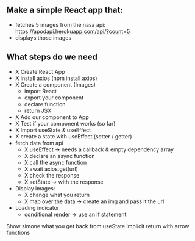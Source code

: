 ## Make a simple React app that:

- fetches 5 images from the nasa api:
  https://apodapi.herokuapp.com/api/?count=5
- displays those images

## What steps do we need

- X Create React App
- X install axios (npm install axios)
- X Create a component (Images)
  - import React
  - export your component
  - declare function
  - return JSX
- X Add our component to App
- X Test if your component works (so far)
- X Import useState & useEffect
- X create a state with useEffect (setter / getter)
- fetch data from api
  - X useEffect -> needs a callback & empty dependency array
  - X declare an async function
  - X call the async function
  - X await axios.get(url)
  - X check the response
  - X setState -> with the response
- Display images:
  - X change what you return
  - X map over the data -> create an img and pass it the url
- Loading indicator
  - conditional render -> use an if statement

Show simone what you get back from useState
Implicit return with arrow functions
